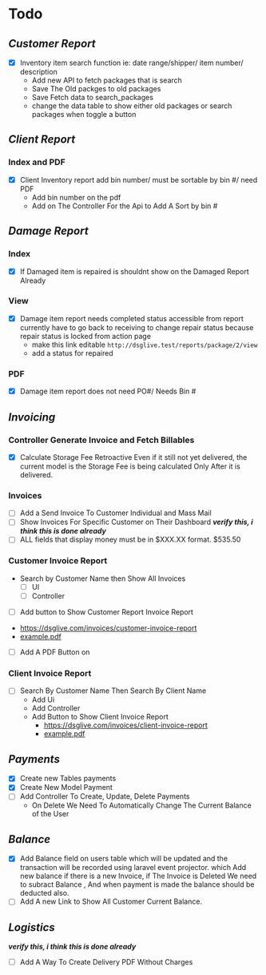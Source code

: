 # Todo
## ***Customer Report***
- [x] Inventory item search function ie: date range/shipper/ item number/ description
  - Add new API to fetch packages that is search
  - Save The Old packges to old packages
  - Save Fetch data to search_packages 
  - change the data table to show either old packages or search packages when toggle a button

## ***Client Report***
### Index and PDF
- [x] Client Inventory report add bin number/ must be sortable by bin #/ need PDF
  - Add bin number on the pdf
  - Add on The Controller For the Api to Add A Sort by bin #

## ***Damage Report***
### Index
- [x] If Damaged item is repaired is shouldnt show on the Damaged Report Already
### View
- [x] Damage item report needs completed status accessible from report currently have to go back to receiving to change repair status because repair status is locked from action page
  - make this link editable `http://dsglive.test/reports/package/2/view` 
  - add a status for repaired
### PDF
- [x] Damage item report does not need PO#/ Needs Bin #


## ***Invoicing***

### Controller Generate Invoice and Fetch Billables
- [x] Calculate Storage Fee Retroactive Even if it still not yet delivered, the current model is the Storage Fee is being calculated Only After it is delivered.

### Invoices
- [  ] Add a Send Invoice To Customer Individual and Mass Mail
- [  ] Show Invoices For Specific Customer on Their Dashboard
***verify this, i think this is done already***
- [  ] ALL fields that display money must be in $XXX.XX format. $535.50 

### Customer Invoice Report
- Search by Customer Name then Show All Invoices
  - [  ] UI
  - [  ] Controller
- [  ]  Add button to Show Customer Report Invoice Report
  - https://dsglive.com/invoices/customer-invoice-report
  - [example.pdf](./z-resources/customer-invoice-report.pdf) 
- [  ] Add A PDF Button on 
### Client Invoice Report
- [  ] Search By Customer Name Then Search By Client Name
  - Add Ui
  - Add Controller
  - Add Button to Show Client Invoice Report
    - https://dsglive.com/invoices/client-invoice-report
    - [example.pdf](./z-resources/client-invoice-report.pdf) 

## ***Payments***
- [x] Create new Tables payments
- [x] Create New Model Payment
- [ ] Add Controller To Create, Update, Delete Payments
  - On Delete We Need To Automatically Change The Current Balance of the User

## ***Balance***
- [x] Add Balance field on users table which will be updated and the transaction will be recorded using laravel event projector. which Add new balance if there is a new Invoice, if The Invoice is Deleted We need to subract Balance , And when payment is made the balance should be deducted also.
- [ ] Add A new Link to Show All Customer Current Balance.

## ***Logistics***
***verify this, i think this is done already***
- [ ] Add A Way To Create Delivery PDF Without Charges


